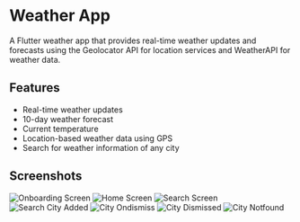 # Weather App

A Flutter weather app that provides real-time weather updates and forecasts using the Geolocator API for location services and WeatherAPI for weather data.

## Features

- Real-time weather updates
- 10-day weather forecast
- Current temperature
- Location-based weather data using GPS
- Search for weather information of any city

## Screenshots

![Onboarding Screen](assets/onboadingpage.png)
![Home Screen](assets/weathermain.png)
![Search Screen](assets/searchpage.png)
![Search City Added](assets/Addedsearchcity.png)
![City Ondismiss](assets/ondismiss.png)
![City Dismissed](assets/ondismiss.png)
![City Notfound](assets/notfound.png)

